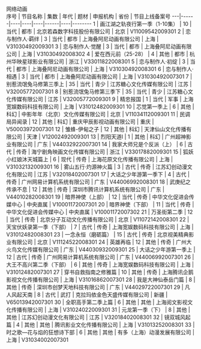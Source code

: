 网络动画							
序号 | 节目名称 | 集数 | 年代 | 题材 | 申报机构 | 省份 | 节目上线备案号
---|------|----|----|----|------|----|--------
1 | 画江湖之轨夜行第一季（1-10集） | 10 | 当代 | 都市 | 北京若森数字科技股份有限公司 | 北京 | V11009542009301
2 | 恋与制作人·羁绊 | 3 | 当代 | 都市 | 上海叠阿尼动画有限公司 | 上海 | V31030492009301
3 | 恋与制作人·觉醒 | 3 | 当代 | 都市 | 上海叠阿尼动画有限公司 | 上海 | V31030492008302
4 | 爱在西元前（25-28） | 4 | 其他 | 都市 | 杭州华映星球影业有限公司 | 浙江 | V33011822008301
5 | 恋与制作人·初绽 | 3 | 当代 | 都市 | 上海叠阿尼动画有限公司 | 上海 | V31030492008301
6 | 恋与制作人·相遇 | 3 | 当代 | 都市 | 上海叠阿尼动画有限公司 | 上海 | V31030492007301
7 | 别惹流氓兔马修第三季上  | 35 | 当代 | 青少 | 江苏糖心文化传媒有限公司 | 江苏 | V32005772007301
8 | 别惹流氓兔马修第三季下  | 35 | 当代 | 青少 | 江苏糖心文化传媒有限公司 | 江苏 | V32005772009301
9 | 精忠报国 | 1 | 当代 | 军事 | 上海宽娱数码科技有限公司 | 上海 | V31012482009301
10 | 芯觉第一季上 | 6 | 其他 | 科幻 | 中影年年（北京）文化传媒有限公司 | 北京 | V11034112009301
11 | 民调局异闻录 | 12 | 其他 | 科幻 | 重庆甲辰影视动画有限公司 | 重庆 | V50003972007301
12 | 雏蜂-伊甸之子 | 12 | 其他 | 科幻 | 天津仙山文化传播有限公司 | 天津 | V12002492009301
13 | 烈阳天道Ⅰ | 1 | 其他 | 科幻 | 广州超神影业有限公司 | 广东 | V44032922007301
14 | 我家大师兄是个反派（上） | 6 | 古代 | 传奇 | 海宁剧角映画文化传媒有限公司 | 浙江 | V33017882009301
15 | 狐妖小红娘沐天城篇上 | 6 | 现代 | 传奇 | 上海花原文化传播有限公司 | 上海 | V31032132009301
16 | 雾山五行·灼源神火篇 | 3 | 古代 | 传奇 | 江苏幻创动漫文化有限公司 | 江苏 | V32018402007301
17 | 大话之少年游第一季下 | 4 | 古代 | 传奇 | 广州网易计算机系统有限公司 | 广东 | V44006992008301
18 | 武庚纪之传承不息 | 12 | 其他 | 传奇 | 深圳市腾讯计算机系统有限公司 | 广东 | V44010282008301
19 | 暗界神使（上部） | 12 | 当代 | 传奇 | 中华文化促进会传媒中心 | 中央直属 | V10001172007301
20 | 暗界神使（下部） | 11 | 当代 | 传奇 | 中华文化促进会传媒中心 | 中央直属 | V10001172007302
21 | 万圣街第二季 | 12 | 当代 | 传奇 | 北京分子互动文化传播有限公司 | 北京 | V11072142008301
22 | 天宝伏妖录第一季（下部） | 7 | 古代 | 传奇 | 上海宽娱数码科技有限公司 | 上海 | V31012482008301
23 | 一念永恒（磨砺篇） | 15 | 古代 | 传奇 | 北京视美精典影业有限公司 | 北京 | V11124522008301
24 | 英雄再临 | 12 | 其他 | 传奇 | 广州大火鸟文化传媒有限公司 | 广东 | V44030932009301
25 | 大话之少年游第一季上 | 12 | 古代 | 传奇 | 广州网易计算机系统有限公司 | 广东 | V44006992007301
26 | 大王不高兴第二季（下部） | 6 | 其他 | 传奇 | 上海宽娱数码科技有限公司 | 上海 | V31012482007301
27 | 穿书自救指南之修雅篇 | 10 | 其他 | 传奇 | 上海腾讯企鹅影视文化传播有限公司 | 上海 | V31016862007301
28 | 我是大神仙泰岳门篇 | 8 | 其他 | 传奇 | 深圳市创梦天地科技有限公司 | 广东 | V44029722007301
29 | 凡人风起天南 | 8 | 古代 | 武打 | 克拉玛依金色天盛传媒有限公司 | 新疆 | V65013942007301
30 | 全职高手第二季上篇 | 6 | 其他 | 其他 | 上海阅文影视文化传播有限公司 | 上海 | V31024022009301
31 | 元龙第一季（下） | 8 | 其他 | 其他 | 江苏幻创动漫文化有限公司 | 江苏 | V32018402008301
32 | 镜双城风起篇 | 4 | 其他 | 其他 | 腾讯影业文化传播有限公司 | 上海 | V31013252008301
33 | 时之歌—花与焰的狂想诗下部 | 6 | 其他 | 其他 | 有多（上海）动漫发展有限公司 | 上海 | V31034002007301
